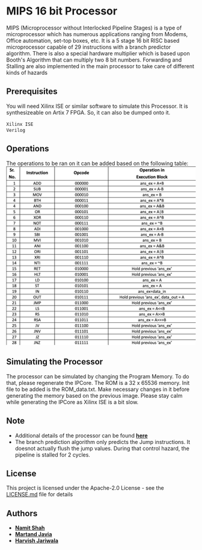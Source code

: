 # MIPS 16 bit Processor
MIPS (Microprocessor without Interlocked Pipeline Stages) is a type of microprocessor which has numerous applications ranging
from Modems, Office automation, set-top boxes, etc. It is a 5 stage 16 bit RISC based microprocessor capable of 29 instructions with a branch predictor algorithm. There is also a special hardware multiplier which is based upon Booth's Algorithm that can multiply two 8 bit numbers. Forwarding and Stalling are also implemented in the main processor to take care of different kinds of hazards

## Prerequisites

You will need Xilinx ISE or similar software to simulate this Processor. It is synthesizeable on Artix 7 FPGA. So, it can also be dumped onto it.

```
Xilinx ISE
Verilog
```

## Operations
The operations to be ran on it can be added based on the following table:
![Image description](https://github.com/NamitS27/MIPS-Processor/blob/master/ALU_Operations.png)

## Simulating the Processor
The processor can be simulated by changing the Program Memory. To do that, please regenerate the IPCore. The ROM is a 32 x 65536 memory. Init file to be added is the ROM_data.txt. Make necessary changes in it before generating the memory based on the previous image. Please stay calm while generating the IPCore as Xilinx ISE is a bit slow.

## Note
- Additional details of the processor can be found [**here**](https://github.com/NamitS27/MIPS-Processor/blob/master/MIPS.pdf)
- The branch prediction algorithm only predicts the Jump instructions. It doesnot actually flush the jump values. During that control hazard, the pipeline is stalled for 2 cycles.

## License

This project is licensed under the Apache-2.0 License - see the [LICENSE.md](https://github.com/NamitS27/MIPS-Processor/blob/master/LICENSE) file for details

## Authors

* [**Namit Shah**](https://github.com/NamitS27)
* [**Martand Javia**](https://github.com/MRJ35)
* [**Harvish Jariwala**](https://github.com/harvishj)
